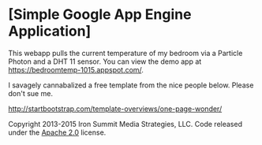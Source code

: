 # [Simple Google App Engine Application]

This webapp pulls the current temperature of my bedroom via a Particle Photon and a DHT 11 sensor. You can view the demo app at https://bedroomtemp-1015.appspot.com/. 

I savagely cannabalized a free template from the nice people below. Please don't sue me. 

http://startbootstrap.com/template-overviews/one-page-wonder/

Copyright 2013-2015 Iron Summit Media Strategies, LLC. 
Code released under the [Apache 2.0](https://github.com/IronSummitMedia/startbootstrap-one-page-wonder/blob/gh-pages/LICENSE) license.

